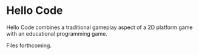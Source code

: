 

Hello Code
==========
Hello Code combines a traditional gameplay aspect of a 2D platform game with an educational programming game.

Files forthcoming.
